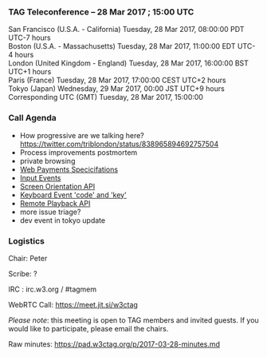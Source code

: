 ### TAG Teleconference – 28 Mar 2017 ; 15:00 UTC

San Francisco (U.S.A. - California)	Tuesday, 28 Mar 2017, 08:00:00	PDT	UTC-7 hours  
Boston (U.S.A. - Massachusetts)	Tuesday, 28 Mar 2017, 11:00:00	EDT	UTC-4 hours  
London (United Kingdom - England)	Tuesday, 28 Mar 2017, 16:00:00	BST	UTC+1 hours  
Paris (France)	Tuesday, 28 Mar 2017, 17:00:00	CEST	UTC+2 hours  
Tokyo (Japan)	Wednesday, 29 Mar 2017, 00:00	JST	UTC+9 hours  
Corresponding UTC (GMT)	Tuesday, 28 Mar 2017, 15:00:00	 

### Call Agenda


* How progressive are we talking here? https://twitter.com/triblondon/status/838965894692757504
* Process improvements postmortem
* private browsing
* [Web Payments Specicifations](https://github.com/w3ctag/spec-reviews/issues/152)
* [Input Events](https://github.com/w3ctag/spec-reviews/issues/160) 
* [Screen Orientation API](https://github.com/w3ctag/spec-reviews/issues/157)
* [Keyboard Event 'code' and 'key'](https://github.com/w3ctag/spec-reviews/issues/155)
* [Remote Playback API](https://github.com/w3ctag/spec-reviews/issues/145)
* more issue triage?
* dev event in tokyo update

### Logistics

Chair: Peter

Scribe: ?

IRC : irc.w3.org / #tagmem

WebRTC Call: https://meet.jit.si/w3ctag

*Please note*: this meeting is open to TAG members and invited guests. If you would like to participate, please email the chairs.

Raw minutes: https://pad.w3ctag.org/p/2017-03-28-minutes.md
